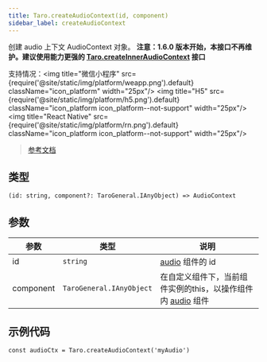 ```yaml
---
title: Taro.createAudioContext(id, component)
sidebar_label: createAudioContext
---
```


创建 audio 上下文 AudioContext 对象。
**注意：1.6.0 版本开始，本接口不再维护。建议使用能力更强的 [Taro.createInnerAudioContext](https://developers.weixin.qq.com/miniprogram/dev/api/media/audio/wx.createInnerAudioContext.html) 接口**

支持情况：<img title="微信小程序" src={require('@site/static/img/platform/weapp.png').default} className="icon_platform" width="25px"/> <img title="H5" src={require('@site/static/img/platform/h5.png').default} className="icon_platform icon_platform--not-support" width="25px"/> <img title="React Native" src={require('@site/static/img/platform/rn.png').default} className="icon_platform icon_platform--not-support" width="25px"/>

> [参考文档](https://developers.weixin.qq.com/miniprogram/dev/api/media/audio/wx.createAudioContext.html)

## 类型

```tsx
(id: string, component?: TaroGeneral.IAnyObject) => AudioContext
```

## 参数

| 参数 | 类型 | 说明 |
| --- | --- | --- |
| id | `string` | [audio](https://developers.weixin.qq.com/miniprogram/dev/component/audio.html) 组件的 id |
| component | `TaroGeneral.IAnyObject` | 在自定义组件下，当前组件实例的this，以操作组件内 [audio](https://developers.weixin.qq.com/miniprogram/dev/component/audio.html) 组件 |

## 示例代码

```tsx
const audioCtx = Taro.createAudioContext('myAudio')
```
